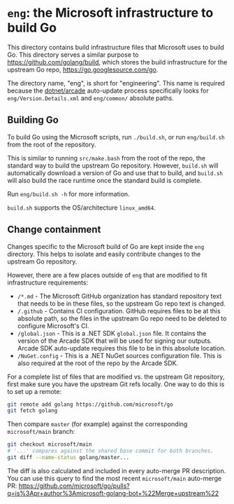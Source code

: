 # `eng`: the Microsoft infrastructure to build Go

This directory contains build infrastructure files that Microsoft uses to build
Go. This directory serves a similar purpose to https://github.com/golang/build,
which stores the build infrastructure for the upstream Go repo,
https://go.googlesource.com/go.

The directory name, "eng", is short for "engineering". This name is required
because the [dotnet/arcade](https://github.com/dotnet/arcade) auto-update
process specifically looks for `eng/Version.Details.xml` and `eng/common/`
absolute paths.

## Building Go

To build Go using the Microsoft scripts, run `./build.sh`, or run `eng/build.sh`
from the root of the repository.

This is similar to running `src/make.bash` from the root of the repo, the
standard way to build the upstream Go repository. However, `build.sh` will
automatically download a version of Go and use that to build, and `build.sh`
will also build the race runtime once the standard build is complete.

Run `eng/build.sh -h` for more information.

`build.sh` supports the OS/architecture `linux_amd64`.

## Change containment

Changes specific to the Microsoft build of Go are kept inside the `eng`
directory. This helps to isolate and easily contribute changes to the upstream
Go repository.

However, there are a few places outside of `eng` that are modified to fit
infrastructure requirements:

* `/*.md` - The Microsoft GitHub organization has standard repository text that
  needs to be in these files, so the upstream Go repo text is changed.
* `/.github` - Contains CI configuration. GitHub requires files to be at this
  absolute path, so the files in the upstream Go repo need to be deleted to
  configure Microsoft's CI.
* `/global.json` - This is a .NET SDK `global.json` file. It contains the
  version of the Arcade SDK that will be used for signing our outputs. Arcade
  SDK auto-update requires this file to be in this absolute location.
* `/NuGet.config` - This is a .NET NuGet sources configuration file. This is
  also required at the root of the repo by the Arcade SDK.

For a complete list of files that are modified vs. the upstream Git repository,
first make sure you have the upstream Git refs locally. One way to do this is to
set up a remote:

```sh
git remote add golang https://github.com/microsoft/go
git fetch golang
```

Then compare `master` (for example) against the corresponding `microsoft/main`
branch:

```sh
git checkout microsoft/main
# '...' compares against the shared base commit for both branches.
git diff --name-status golang/master...
```

The diff is also calculated and included in every auto-merge PR description. You
can use this query to find the most recent `microsoft/main` auto-merge PR:
<https://github.com/microsoft/go/pulls?q=is%3Apr+author%3Amicrosoft-golang-bot+%22Merge+upstream%22>
